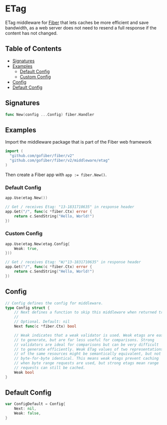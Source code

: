 # ETag

ETag middleware for [Fiber](https://github.com/gofiber/fiber) that lets caches be more efficient and save bandwidth, as a web server does not need to resend a full response if the content has not changed.

## Table of Contents

* [Signatures](etag.md#signatures)
* [Examples](etag.md#examples)
  - [Default Config](etag.md#default-config)
  - [Custom Config](etag.md#custom-config)
* [Config](etag.md#config)
* [Default Config](etag.md#default-config)

## Signatures

```go
func New(config ...Config) fiber.Handler
```

## Examples

Import the middleware package that is part of the Fiber web framework

```go
import (
  "github.com/gofiber/fiber/v2"
  "github.com/gofiber/fiber/v2/middleware/etag"
)
```

Then create a Fiber app with `app := fiber.New()`.

### Default Config

```go
app.Use(etag.New())

// Get / receives Etag: "13-1831710635" in response header
app.Get("/", func(c *fiber.Ctx) error {
	return c.SendString("Hello, World!")
})
```

### Custom Config

```go
app.Use(etag.New(etag.Config{
    Weak: true,
}))

// Get / receives Etag: "W/"13-1831710635" in response header
app.Get("/", func(c *fiber.Ctx) error {
	return c.SendString("Hello, World!")
})
```

## Config

```go
// Config defines the config for middleware.
type Config struct {
    // Next defines a function to skip this middleware when returned true.
    //
    // Optional. Default: nil
    Next func(c *fiber.Ctx) bool

    // Weak indicates that a weak validator is used. Weak etags are easy
    // to generate, but are far less useful for comparisons. Strong
    // validators are ideal for comparisons but can be very difficult
    // to generate efficiently. Weak ETag values of two representations
    // of the same resources might be semantically equivalent, but not
    // byte-for-byte identical. This means weak etags prevent caching
    // when byte range requests are used, but strong etags mean range
    // requests can still be cached.
    Weak bool
}
```

## Default Config

```go
var ConfigDefault = Config{
    Next: nil,
    Weak: false,
}
```

